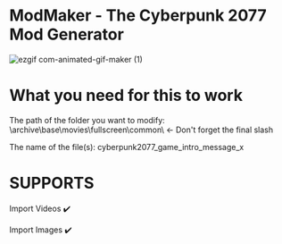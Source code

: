 # ModMaker - The Cyberpunk 2077 Mod Generator 

![ezgif com-animated-gif-maker (1)](https://github.com/user-attachments/assets/39c0d73f-e3b1-4a71-acac-a729a5f9269a)

# What you need for this to work

The path of the folder you want to modify: \archive\base\movies\fullscreen\common\  <- Don't forget the final slash

The name of the file(s): cyberpunk2077_game_intro_message_x

# SUPPORTS

Import Videos ✔️

Import Images ✔️
